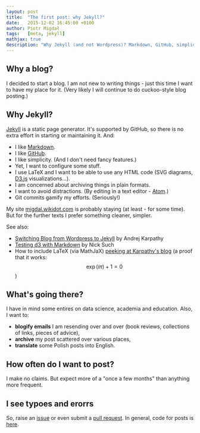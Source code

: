 ```yaml
---
layout: post
title:  "The first post: why Jekyll?"
date:   2015-12-02 16:45:00 +0100
author: Piotr Migdał
tags:   [meta, jekyll]
mathjax: true
description: "Why Jekyll (and not Wordpress)? Markdown, GitHub, simplicity, LaTeX."  
---
```


## Why a blog?

I decided to start a blog. I am not new to writing things - just this time I want to have my place for it. (Very likely I will continue to do cuckoo-style blog posting.)

## Why Jekyll?

[Jekyll](https://jekyllrb.com/) is a static page generator. It's supported by GitHub, so there is no extra effort in starting or maintaining it. And:

* I like [Markdown](https://en.wikipedia.org/wiki/Markdown).
* I like [GitHub](https://github.com/stared).
* I like simplicity. (And I don't need fancy features.)
* Yet, I want to configure some stuff.
* I use LaTeX and I want to be able to use any HTML code (SVG diagrams, [D3.js](http://d3js.org/) visualizations...).
* I am concerned about archiving things in plain formats.
* I want to avoid distractions. (By editing in a text editor - [Atom](https://atom.io/).)
* Git commits gamify my efforts. (Seriously!)

My site [migdal.wikidot.com](http://migdal.wikidot.com/) is probably staying (at least - for some time). But for the further texts I prefer something cleaner, simpler.

See also:

*  [Switching Blog from Wordpress to Jekyll](http://karpathy.github.io/2014/07/01/switching-to-jekyll/) by Andrej Karpathy
*  [Testing d3 with Markdown](http://www.nicksuch.com/2014/03/26/d3-sample/) by Nick Such
*  How to include LaTeX (via MathJaX) [peeking at Karpathy's blog]( https://github.com/karpathy/karpathy.github.io/search?utf8=%E2%9C%93&q=mathjax) (a proof that it works: $$\exp(i \pi) + 1 = 0$$)

## What's going there?

I have in mind some entires on data science, academia and education. Also, I want to:

* **blogify emails** I am resending over and over (book reviews, collections of links, pieces of advice),
* **archive** my post scattered over various places,
* **translate** some Polish posts into English.

## How often do I want to post?

I make no claims. But expect more of a "once a few months" than anything more frequent.

## I see typoes and erorrs

So, raise an [issue](https://github.com/stared/stared.github.io/issues) or even submit a [pull request](https://github.com/stared/stared.github.io/pulls). In general, code for posts is [here](https://github.com/stared/stared.github.io/tree/master/_posts).
